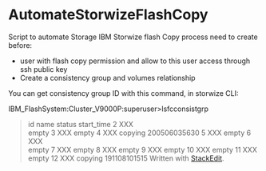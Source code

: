 
# AutomateStorwizeFlashCopy
Script to automate Storage IBM Storwize flash Copy process
need to create before:
- user with flash copy permission and allow to this user access through ssh public key
- Create a consistency group and volumes relationship

You can get consistency group ID with this command, in storwize CLI:

IBM_FlashSystem:Cluster_V9000P:superuser>lsfcconsistgrp

> id name                 status  start_time 2  XXX                 
> empty 3  XXX                  empty 4  XXX                  copying
> 200506035630 5  XXX                  empty 6  XXX                 
> empty 7  XXX                  empty 8  XXX                  empty 9 
> XXX                  empty 10 XXX                  empty 11 XXX       
> empty 12 XXX                  copying 191108101515
> Written with [StackEdit](https://stackedit.io/).

